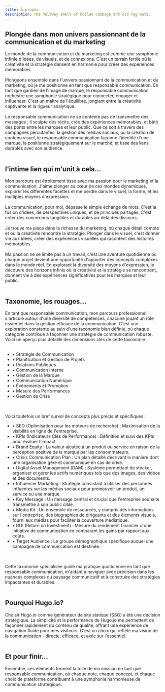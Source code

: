 ```yaml
---
title: À propos
description: The hallway smelt of boiled cabbage and old rag mats.
---
```


<h2>Plongée dans mon univers passionnant de la communication et du marketing</h2>
Le monde de la communication et du marketing est comme une symphonie infinie d'idées, de visuels, et de connexions. C'est un terrain fertile où la créativité et la stratégie dansent en harmonie pour créer des expériences mémorables. <br> <br>
Plongeons ensemble dans l'univers passionnant de la communication et du marketing, où je me positionne en tant que responsable communication. En tant que gardien de l'image de marque, le responsable communication orchestre une symphonie stratégique pour connecter, engager et influencer. C'est un maître de l'équilibre, jonglant entre la créativité captivante et la rigueur analytique.  <br> <br> Le responsable communication ne se contente pas de transmettre des messages ; il sculpte des récits, crée des expériences mémorables, et bâtit des ponts entre les marques et leur public. Que ce soit à travers des campagnes percutantes, la gestion des médias sociaux, ou la création de contenu visuel, le responsable communication façonne l'identité d'une marque, la positionne stratégiquement sur le marché, et tisse des liens durables avec son audience.
<br> <br>
<h2>l'intime lien qui m'unit à cela...</h2>
Mon parcours est étroitement tissé avec ma passion pour le marketing et la communication. J'aime plonger au cœur de ces mondes dynamiques, explorer les différentes facettes et me perdre dans le visuel, la forme, et les multiples moyens d'expression. <br> <br> La communication, pour moi, dépasse le simple échange de mots. C'est la fusion d'idées, de perspectives uniques, et de principes partagés. C'est créer des connexions tangibles et durables au-delà des discours.<br> <br>Je trouve ma place dans la richesse du marketing, où chaque détail compte et où la créativité rencontre la stratégie. Plonger dans le visuel, c'est donner vie aux idées, créer des expériences visuelles qui racontent des histoires mémorables.<br> <br>Ma passion ne se limite pas à un travail, c'est une aventure quotidienne où chaque projet devient une opportunité d'apporter des concepts complexes dans le monde réel. En explorant la diversité des moyens d'expression, je découvre des horizons infinis où la créativité et la stratégie se rencontrent, donnant vie à des expériences significatives pour les marques et leur public.<br> <br>
<h2>Taxonomie, les rouages…</h2>  
En tant que responsable communication, mon parcours professionnel s'articule autour d'une diversité de compétences, chacune jouant un rôle essentiel dans la gestion efficace de la communication. C'est une exploration constante au sein d'une taxonomie bien définie, où chaque catégorie contribue à façonner une stratégie de communication robuste. Voici un aperçu plus détaillé des dimensions clés de cette taxonomie : <br> <br>
<ul>
<li>• Stratégie de Communication</li>
<li>• Planification et Gestion de Projets</li>
<li>• Relations Publiques</li>
<li>• Communication Interne</li>
<li>• Gestion de la Marque</li>
<li>• Communication Numérique</li>
<li>• Événements et Promotion</li>
<li>• Mesure des Performances</li>
<li>• Gestion de Crise</li>
</ul>
<br> <br>
Voici toutefois un bref survol de concepts plus précis et spécifiques :
<ul><li>• SEO (Optimisation pour les moteurs de recherche) : Maximisation de la visibilité en     ligne de l'entreprise.</li>
<li>• KPIs (Indicateurs Clés de Performance) : Définition et suivi des KPIs pour évaluer l'impact.</li>
<li>• Brand Equity : La valeur ajoutée à un produit ou service en raison de la perception positive de la marque par les consommateurs.</li>
<li>• Crisis Communication Plan : Un plan détaillé décrivant la manière dont une organisation gère et communique en cas de crise.</li>
<li>• Digital Asset Management (DAM) : Système permettant de stocker, organiser et gérer les actifs numériques tels que des images, des vidéos et des documents.</li>
<li>• Influencer Marketing : Stratégie consistant à utiliser des personnes influentes sur les médias sociaux pour promouvoir un produit, un service ou une marque.</li>
<li>• Key Message : Un message central et crucial que l'entreprise souhaite transmettre à son public cible.</li>
<li>• Media Kit : Un ensemble de ressources, y compris des informations sur l'entreprise, des biographies de dirigeants et des éléments visuels, fourni aux médias pour faciliter la couverture médiatique.</li>
<li>• ROI (Return on Investment) : Mesure du rendement financier d'une initiative de communication en comparant les gains par rapport aux coûts.</li>
<li>• Target Audience : Le groupe démographique spécifique auquel une campagne de communication est destinée.</li>
</ul> <br> <br>
Cette taxonomie spécialisée guide ma pratique quotidienne en tant que responsable communication, m'aidant à naviguer avec précision dans les nuances complexes du paysage communicatif et à construire des stratégies impactantes et durables.<br> <br>
<h2>Pourquoi Hugo.io?</h2>
Choisir Hugo.io comme générateur de site statique (SSG) a été une décision stratégique. La simplicité et la performance de Hugo.io me permettent de façonner rapidement du contenu de qualité, offrant une expérience de navigation fluide pour mes visiteurs. C'est un choix qui reflète ma vision de la communication - directe, efficace, et axée sur l'essentiel.<br> <br>
<h2>Et pour finir...</h2> 
Ensemble, ces éléments forment la toile de ma mission en tant que responsable communication, où chaque note, chaque concept, et chaque choix de plateforme contribuent à une symphonie harmonieuse de communication stratégique.
